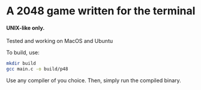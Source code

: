 # A 2048 game written for the terminal

#### UNIX-like only.
Tested and working on MacOS and Ubuntu

To build, use:
```bash
mkdir build
gcc main.c -o build/p48
```
Use any compiler of you choice.
Then, simply run the compiled binary.